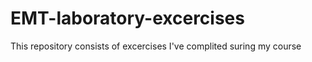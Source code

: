 # EMT-laboratory-excercises
This repository consists of excercises I've complited suring my course 
